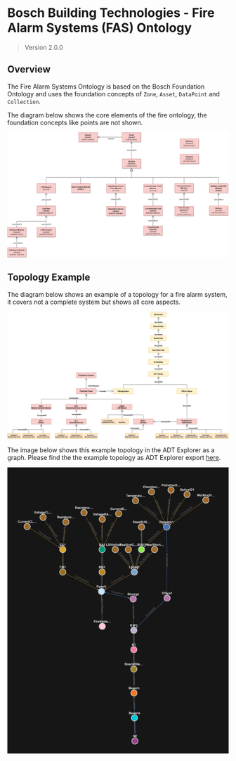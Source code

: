 # Bosch Building Technologies - Fire Alarm Systems (FAS) Ontology

> Version 2.0.0

## Overview

The Fire Alarm Systems Ontology is based on the Bosch Foundation Ontology and uses the foundation concepts of `Zone`, `Asset`, `DataPoint` and `Collection`.

The diagram below shows the core elements of the fire ontology, the foundation concepts like points are not shown.

![Fire Systems Ontology](./docs/Fire.Core.drawio.png)

## Topology Example

The diagram below shows an example of a topology for a fire alarm system, it covers not a complete system but shows all core aspects.

![Fire Systems Topology Example](./samples/docs/fire-topology-example.drawio.png)

The image below shows this example topology in the ADT Explorer as a graph. Please find the the example topology as ADT Explorer export [here](./samples/data/fire-sample-topology.json).

![ADT Example Topology Fire Systems Ontology](./samples/docs/adt-example-topology.png)


